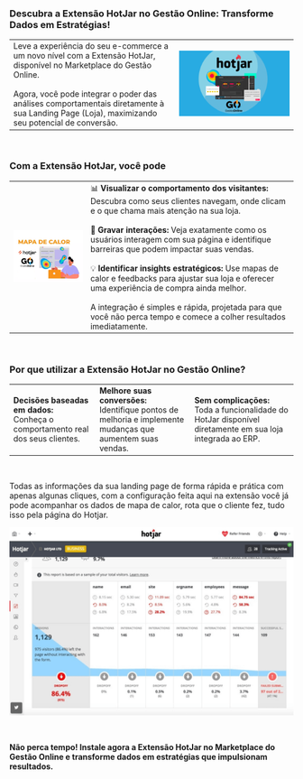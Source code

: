 ### Descubra a Extensão HotJar no Gestão Online: Transforme Dados em Estratégias!

| | |
|-|-|
|Leve a experiência do seu e-commerce a um novo nível com a Extensão HotJar, disponível no Marketplace do Gestão Online.<br><br>Agora, você pode integrar o poder das análises comportamentais diretamente à sua Landing Page (Loja), maximizando seu potencial de conversão. |![](https://github.com/Gestao-Online/public-docs/blob/158b426b725632d9c547d7c372adc7add5268f33/erp-v2/marketplace/extensions/me.hotjar.gestao-online.loja/assets/extensao_hotjar_loja_01.png?raw=true) |

<br>

### Com a Extensão HotJar, você pode

| | |
|-|-|
|![](https://github.com/Gestao-Online/public-docs/blob/158b426b725632d9c547d7c372adc7add5268f33/erp-v2/marketplace/extensions/me.hotjar.gestao-online.loja/assets/extensao_hotjar_loja_02.png?raw=true) |📊 **Visualizar o comportamento dos visitantes:** Descubra como seus clientes navegam, onde clicam e o que chama mais atenção na sua loja.<br><br>🎥 **Gravar interações:** Veja exatamente como os usuários interagem com sua página e identifique barreiras que podem impactar suas vendas.<br><br>💡 **Identificar insights estratégicos:** Use mapas de calor e feedbacks para ajustar sua loja e oferecer uma experiência de compra ainda melhor.<br><br>A integração é simples e rápida, projetada para que você não perca tempo e comece a colher resultados imediatamente.|

<br>

### Por que utilizar a Extensão HotJar no Gestão Online?

| | | |
|-|-|-|
|**Decisões baseadas em dados:**<br>Conheça o comportamento real dos seus clientes.|**Melhore suas conversões:**<br>Identifique pontos de melhoria e implemente mudanças que aumentem suas vendas.|**Sem complicações:**<br>Toda a funcionalidade do HotJar disponível diretamente em sua loja integrada ao ERP.|

<br>

Todas as informações da sua landing page de forma rápida e prática com apenas algunas cliques, com a configuração feita aqui na extensão você já pode acompanhar os dados de mapa de calor, rota que o cliente fez, tudo isso pela página do Hotjar.

![](https://github.com/Gestao-Online/public-docs/blob/4a5d89bd11eba61a70bbd1290f1801093b1800e7/erp-v2/marketplace/extensions/me.hotjar.gestao-online.loja/assets/extensao_hotjar_loja_03.png?raw=true)

<br>

**Não perca tempo! Instale agora a Extensão HotJar no Marketplace do Gestão Online e transforme dados em estratégias que impulsionam resultados.**